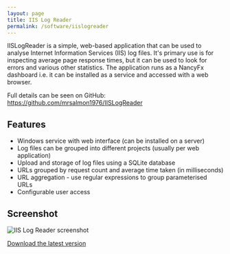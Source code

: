 ```yaml
---
layout: page
title: IIS Log Reader
permalink: /software/iislogreader
---
```


IISLogReader is a simple, web-based application that can be used to analyse Internet Information Services (IIS) log files. It's primary use is for inspecting average page response times, but it can be used to look for errors and various other statistics. The application runs as a NancyFx dashboard i.e. it can be installed as a service and accessed with a web browser.

Full details can be seen on GitHub: <a href="https://github.com/mrsalmon1976/IISLogReader">https://github.com/mrsalmon1976/IISLogReader</a>

## Features

* Windows service with web interface (can be installed on a server)
* Log files can be grouped into different projects (usually per web application)
* Upload and storage of log files using a SQLite database
* URLs grouped by request count and average time taken (in milliseconds)
* URL aggregation - use regular expressions to group parameterised URLs
* Configurable user access

## Screenshot

<img src="{{ 'assets/img/software/screen_iislogreader.png' | relative_url }}" alt="IIS Log Reader screenshot" />

<a href="https://github.com/mrsalmon1976/IISLogReader/releases" class="main">Download the latest version</a>
